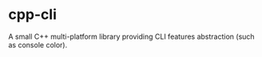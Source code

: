 # cpp-cli
A small C++ multi-platform library providing CLI features abstraction (such as console color). 
